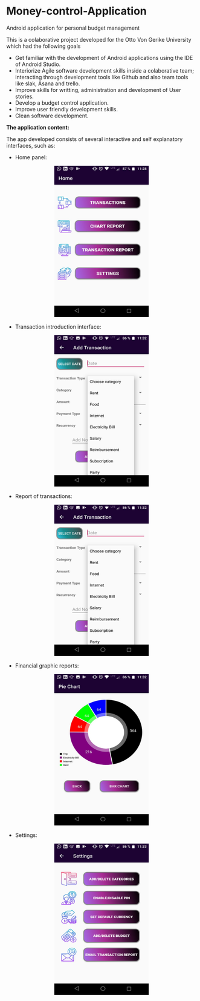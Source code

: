 # Money-control-Application
Android application for personal budget management

This is a colaborative project developed for the Otto Von Gerike University which had the following goals

- Get familiar with the development of Android applications using the IDE of Android Studio.
- Interiorize Agile software development skills inside a colaborative team; interacting through development tools like Github and also team tools like slak, Asana and trello.
- Improve skills for writting, administration and development of User stories.
- Develop a budget control application.
- Improve user friendly development skills.
- Clean software development.

**The application content:**

The app developed consists of several interactive and self explanatory interfaces, such as:

- Home panel:

<p align = "center">
  <img src= "https://github.com/RonMen10/Money-control-Application/blob/main/Images/Home.png" width = "250" height = "400" / >


- Transaction introduction interface:

<p align = "center">
  <img src= "https://github.com/RonMen10/Money-control-Application/blob/main/Images/TransactionRecord.png" width = "250" height = "400" / >


- Report of transactions:

<p align = "center">
  <img src= "https://github.com/RonMen10/Money-control-Application/blob/main/Images/TransactionRecord.png" width = "250" height = "400" / >


- Financial graphic reports:
<p align = "center">
  <img src= "https://github.com/RonMen10/Money-control-Application/blob/main/Images/PieReport.png" width = "250" height = "400" / >


- Settings:
<p align = "center">
  <img src= "https://github.com/RonMen10/Money-control-Application/blob/main/Images/Settings.png" width = "250" height = "400" / >


